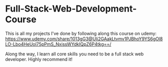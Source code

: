 # Full-Stack-Web-Development-Course
This is all my projects I've done by following along this course on udemy: https://www.udemy.com/share/1013gG3@Uli2GAakLtvmv1PJBhoY9YS6gOl8LO-Lbo4HeUol75pPmS_NxissWYdkIQpZ6P4tkg==/

Along the way, I learn all core skills you need to be a full stack web developer. Highly recommend it!



